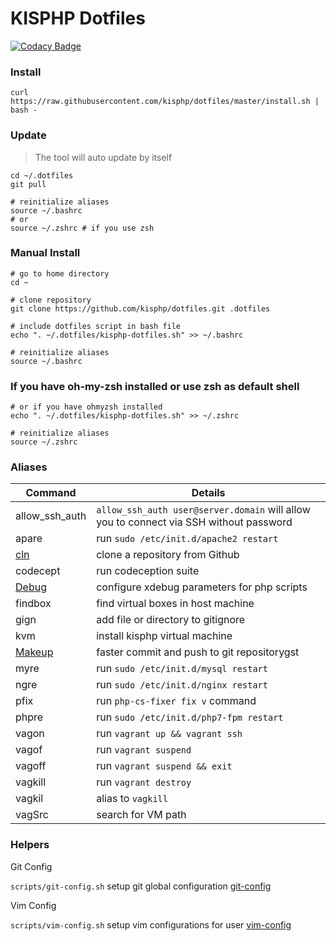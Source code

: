 # KISPHP Dotfiles

[![Codacy Badge](https://api.codacy.com/project/badge/Grade/0c226a27d3a441f8a138d42aacd882ea)](https://www.codacy.com/app/mariusbogdan83/dotfiles?utm_source=github.com&amp;utm_medium=referral&amp;utm_content=kisphp/dotfiles&amp;utm_campaign=Badge_Grade)

### Install

```
curl https://raw.githubusercontent.com/kisphp/dotfiles/master/install.sh | bash -
```

### Update

> The tool will auto update by itself

```
cd ~/.dotfiles
git pull

# reinitialize aliases
source ~/.bashrc
# or
source ~/.zshrc # if you use zsh
```

### Manual Install

```
# go to home directory
cd ~ 

# clone repository
git clone https://github.com/kisphp/dotfiles.git .dotfiles

# include dotfiles script in bash file
echo ". ~/.dotfiles/kisphp-dotfiles.sh" >> ~/.bashrc

# reinitialize aliases
source ~/.bashrc
```

### If you have oh-my-zsh installed or use zsh as default shell
```
# or if you have ohmyzsh installed
echo ". ~/.dotfiles/kisphp-dotfiles.sh" >> ~/.zshrc

# reinitialize aliases
source ~/.zshrc
```

### Aliases

| Command | Details |
| --- | --- |
| allow_ssh_auth | `allow_ssh_auth user@server.domain` will allow you to connect via SSH without password |
| apare | run `sudo /etc/init.d/apache2 restart` |
| [cln](docs/cln.md) | clone a repository from Github |
| codecept | run codeception suite |
| [Debug](docs/debug.md) | configure xdebug parameters for php scripts |
| findbox | find virtual boxes in host machine |
| gign | add file or directory to gitignore |
| kvm | install kisphp virtual machine |
| [Makeup](docs/makeup.md) | faster commit and push to git repositorygst |
| myre | run `sudo /etc/init.d/mysql restart` |
| ngre | run `sudo /etc/init.d/nginx restart` |
| pfix | run `php-cs-fixer fix v` command |
| phpre | run `sudo /etc/init.d/php7-fpm restart` |
| vagon | run `vagrant up && vagrant ssh` |
| vagof | run `vagrant suspend` |
| vagoff | run `vagrant suspend && exit` |
| vagkill | run `vagrant destroy` |
| vagkil | alias to `vagkill` |
| vagSrc | search for VM path |

### Helpers

Git Config
 
`scripts/git-config.sh` setup git global configuration [git-config](scripts/git-config.sh)
 
Vim Config

`scripts/vim-config.sh` setup vim configurations for user [vim-config](scripts/vim-config.sh)
